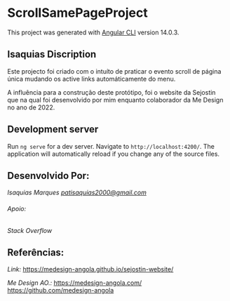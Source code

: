 # ScrollSamePageProject

This project was generated with [Angular CLI](https://github.com/angular/angular-cli) version 14.0.3.

## Isaquias Discription

Este projecto foi criado com o intuíto de praticar o evento scroll de página única mudando os active links automáticamente do menu.

A influência para a construção deste protótipo, foi o website da Sejostin que na qual foi desenvolvido por mim enquanto colaborador da Me Design no ano de 2022.

## Development server

Run `ng serve` for a dev server. Navigate to `http://localhost:4200/`. The application will automatically reload if you change any of the source files.

## Desenvolvido Por:
*Isaquias Marques*
*patisaquias2000@gmail.com*

###### Apoio:
*Stack Overflow*

## Referências:

*Link:* https://medesign-angola.github.io/sejostin-website/

*Me Design AO.:* https://medesign-angola.com/
                 https://github.com/medesign-angola